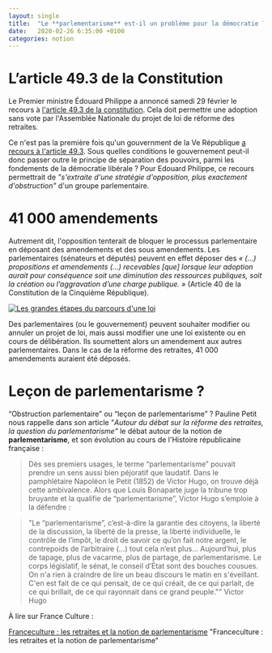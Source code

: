 ```yaml
---
layout: single
title:  "Le **parlementarisme** est-il un problème pour la démocratie ?"
date:   2020-02-26 6:35:00 +0100
categories: notion
---
```


# L’article 49.3 de la Constitution

Le Premier ministre Édouard Philippe a annoncé samedi 29 février le recours à [l'article 49.3 de la constitution](https://www.gouvernement.fr/l-article-49-3-comment-ca-marche). Cela doit permettre une adoption sans vote par l'Assemblée Nationale du projet de loi de réforme des retraites.

Ce n'est pas la première fois qu'un gouvernment de la Ve République [a recours à l'article 49.3](https://www.vie-publique.fr/fiches/19494-le-recours-larticle-493-de-la-constitution). Sous quelles conditions le gouvernement peut-il donc passer outre le principe de séparation des pouvoirs, parmi les fondements de la démocratie libérale ? Pour Edouard Philippe, ce recours permettrait de _"s'extraite d'une stratégie d'opposition, plus exactement d'obstruction"_ d'un groupe parlementaire.

#  41 000 amendements

Autrement dit, l'opposition tenterait de bloquer le processus parlementaire en déposant des amendements et des sous amendements. Les parlementaires (sénateurs et députés) peuvent en effet déposer des _« (...) propositions et amendements (...) recevables [que] lorsque leur adoption aurait pour conséquence soit une diminution des ressources publiques, soit la création ou l’aggravation d’une charge publique. »_ (Article 40 de la Constitution de la Cinquième République).

[![Les grandes étapes du parcours d'une loi](https://ya7yal.github.io/assets/posts/loi.png) ](https://ya7yal.github.io/assets/posts/loi.png)

Des parlementaires (ou le gouvernement) peuvent souhaiter modifier ou annuler un projet de loi, mais aussi modifier une une loi existente ou en cours de délibération. Ils soumettent alors un amendement aux autres parlementaires. Dans le cas de la réforme des retraites, 41 000 amendements auraient été déposés.

# Leçon de parlementarisme ?

“Obstruction parlementaire” ou “leçon de parlementarisme” ? Pauline Petit nous rappelle dans son article "_Autour du débat sur la réforme des retraites, la question du parlementarisme"_ le débat autour de la notion de **parlementarisme**, et son évolution au cours de l'Histoire républicaine française :

>Dès ses premiers usages, le terme “parlementarisme” pouvait prendre un sens aussi bien péjoratif que laudatif. Dans le pamphlétaire Napoléon le Petit (1852) de Victor Hugo, on trouve déjà cette ambivalence. Alors que Louis Bonaparte juge la tribune trop bruyante et la qualifie de “parlementarisme”, Victor Hugo s’emploie à la défendre :

>"Le “parlementarisme”, c’est-à-dire la garantie des citoyens, la liberté de la discussion, la liberté de la presse, la liberté individuelle, le contrôle de l’impôt, le droit de savoir ce qu’on fait notre argent, le contrepoids de l’arbitraire (...) tout cela n’est plus… Aujourd’hui, plus de tapage, plus de vacarme, plus de partage, de parlementarisme. Le corps législatif, le sénat, le conseil d’État sont des bouches cousues. On n'a rien à craindre de lire un beau discours le matin en s'éveillant. C'en est fait de ce qui pensait, de ce qui créait, de ce qui parlait, de ce qui brillait, de ce qui rayonnait dans ce grand peuple."" Victor Hugo

À lire sur France Culture :

[Franceculture : les retraites et la notion de parlementarisme](https://www.franceculture.fr/politique/autour-du-debat-sur-la-reforme-des-retraites-la-question-du-parlementarisme?) "Franceculture : les retraites et la notion de parlementarisme"
